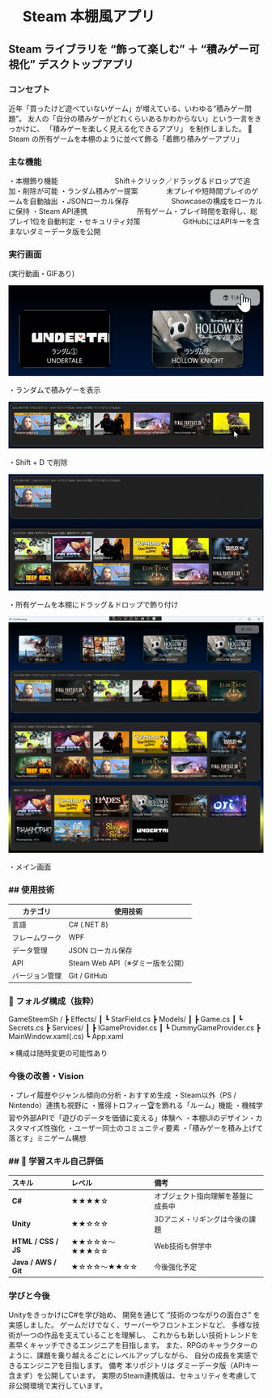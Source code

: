 <h1>　Steam 本棚風アプリ </h1>
<h2>Steam ライブラリを “飾って楽しむ” ＋ “積みゲー可視化” デスクトップアプリ</h2>

<h3>コンセプト</h3>
近年「買ったけど遊べていないゲーム」が増えている、いわゆる“積みゲー問題”。
友人の「自分の積みゲーがどれくらいあるかわからない」という一言をきっかけに、
「積みゲーを楽しく見える化できるアプリ」 を制作しました。
🎯 Steam の所有ゲームを本棚のように並べて飾る「着飾り積みゲーアプリ」

<h3>主な機能</h3>
・本棚飾り機能　　　　　　　　Shift＋クリック／ドラッグ＆ドロップで追加・削除が可能
・ランダム積みゲー提案　　　　未プレイや短時間プレイのゲームを自動抽出
・JSONローカル保存　　　　　　Showcaseの構成をローカルに保持
・Steam API連携　　　　　　　所有ゲーム・プレイ時間を取得し、総プレイ1位を自動判定
・セキュリティ対策　　　　　　GitHubにはAPIキーを含まないダミーデータ版を公開

<h3>実行画面</h3>
(実行動画・GIFあり)

![ランダム抽選](random_short-ezgif.com-video-to-gif-converter.gif)


・ランダムで積みゲーを表示

![Shift+Dで削除](deleteShiftD-ezgif.com-video-to-gif-converter.gif)
<p>・Shift + D で削除</p>

![印刷テスト](print-ezgif.com-video-to-gif-converter.gif)
<p>・所有ゲームを本棚にドラッグ＆ドロップで飾り付け</p> 

![メイン画面](https://github.com/yu-ta7787/PortFDummy/blob/main/スクリーンショット%202025-10-06%20202613.png)
<p>・メイン画面</p> 

<h3>##  使用技術 </h3>

| カテゴリ | 使用技術 |
|-----------|-----------|
| 言語 | C# (.NET 8) |
| フレームワーク | WPF |
| データ管理 | JSON ローカル保存 |
| API | Steam Web API（※ダミー版を公開） |
| バージョン管理 | Git / GitHub |


<h3>📁 フォルダ構成（抜粋）</h3>
GameSteemSh /
 ┣ Effects/
 ┃ ┗ StarField.cs
 ┣ Models/
 ┃ ┣ Game.cs
 ┃ ┗ Secrets.cs
 ┣ Services/
 ┃ ┣ IGameProvider.cs
 ┃ ┗ DummyGameProvider.cs
 ┣ MainWindow.xaml(.cs)
 ┗ App.xaml

＊構成は随時変更の可能性あり

 <h3>今後の改善・Vision</h3>
・プレイ履歴やジャンル傾向の分析・おすすめ生成
・Steam以外（PS / Nintendo）連携も視野に
・獲得トロフィー🏆を飾れる「ルーム」機能
・機械学習や外部APIで「遊びのデータを価値に変える」体験へ
・本棚UIのデザイン・カスタマイズ性強化
・ユーザー同士のコミュニティ要素
・「積みゲーを積み上げて落とす」ミニゲーム構想

<h3>## 💪 学習スキル自己評価</h3>

| スキル | レベル | 備考 |
|:--------|:--------|:--------|
| **C#** | ★★★★☆ | オブジェクト指向理解を基盤に成長中 |
| **Unity** | ★★☆☆☆ | 3Dアニメ・リギングは今後の課題 |
| **HTML / CSS / JS** | ★★☆☆☆〜★★★☆☆ | Web技術も併学中 |
| **Java / AWS / Git** | ★☆☆☆〜★★☆☆ | 今後強化予定 |


<h3>学びと今後</h3>
UnityをきっかけにC#を学び始め、
開発を通じて “技術のつながりの面白さ” を実感しました。
ゲームだけでなく、サーバーやフロントエンドなど、
多様な技術が一つの作品を支えていることを理解し、
これからも新しい技術トレンドを素早くキャッチできるエンジニアを目指します。
また、RPGのキャラクターのように、課題を乗り越えるごとにレベルアップしながら、
自分の成長を実感できるエンジニアを目指します。

</h5>備考</h5>
本リポジトリは ダミーデータ版（APIキー含まず）を公開しています。
実際のSteam連携版は、セキュリティを考慮して非公開環境で実行しています。
